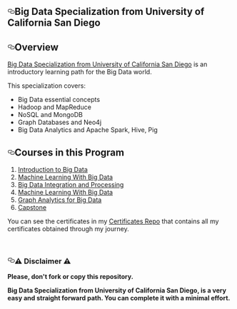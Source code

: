 <!DOCTYPE html>
<html>
  <body>
    <div class="Box-body p-5">
        <article class="markdown-body entry-content" itemprop="text"><h1><a id="user-content-big-data-specialization-from-university-of-california-san-diego" class="anchor" aria-hidden="true" href="https://github.com/AlessandroCorradini/University-of-California-San-Diego-Big-Data-Specialization#big-data-specialization-from-university-of-california-san-diego"><svg class="octicon octicon-link" viewBox="0 0 16 16" version="1.1" width="16" height="16" aria-hidden="true"><path fill-rule="evenodd" d="M4 9h1v1H4c-1.5 0-3-1.69-3-3.5S2.55 3 4 3h4c1.45 0 3 1.69 3 3.5 0 1.41-.91 2.72-2 3.25V8.59c.58-.45 1-1.27 1-2.09C10 5.22 8.98 4 8 4H4c-.98 0-2 1.22-2 2.5S3 9 4 9zm9-3h-1v1h1c1 0 2 1.22 2 2.5S13.98 12 13 12H9c-.98 0-2-1.22-2-2.5 0-.83.42-1.64 1-2.09V6.25c-1.09.53-2 1.84-2 3.25C6 11.31 7.55 13 9 13h4c1.45 0 3-1.69 3-3.5S14.5 6 13 6z"></path></svg></a>Big Data Specialization from University of California San Diego</h1>
<h2><a id="user-content-overview" class="anchor" aria-hidden="true" href="https://github.com/AlessandroCorradini/University-of-California-San-Diego-Big-Data-Specialization#overview"><svg class="octicon octicon-link" viewBox="0 0 16 16" version="1.1" width="16" height="16" aria-hidden="true"><path fill-rule="evenodd" d="M4 9h1v1H4c-1.5 0-3-1.69-3-3.5S2.55 3 4 3h4c1.45 0 3 1.69 3 3.5 0 1.41-.91 2.72-2 3.25V8.59c.58-.45 1-1.27 1-2.09C10 5.22 8.98 4 8 4H4c-.98 0-2 1.22-2 2.5S3 9 4 9zm9-3h-1v1h1c1 0 2 1.22 2 2.5S13.98 12 13 12H9c-.98 0-2-1.22-2-2.5 0-.83.42-1.64 1-2.09V6.25c-1.09.53-2 1.84-2 3.25C6 11.31 7.55 13 9 13h4c1.45 0 3-1.69 3-3.5S14.5 6 13 6z"></path></svg></a>Overview</h2>
<p><a href="https://www.coursera.org/specializations/big-data" rel="nofollow">Big Data Specialization from University of California San Diego</a> is an introductory learning path for the Big Data world.</p>
<p>This specialization covers:</p>
<ul>
<li>Big Data essential concepts</li>
<li>Hadoop and MapReduce</li>
<li>NoSQL and MongoDB</li>
<li>Graph Databases and Neo4j</li>
<li>Big Data Analytics and Apache Spark, Hive, Pig</li>
</ul>
<h2><a id="user-content-courses-in-this-program" class="anchor" aria-hidden="true" href="https://github.com/AlessandroCorradini/University-of-California-San-Diego-Big-Data-Specialization#courses-in-this-program"><svg class="octicon octicon-link" viewBox="0 0 16 16" version="1.1" width="16" height="16" aria-hidden="true"><path fill-rule="evenodd" d="M4 9h1v1H4c-1.5 0-3-1.69-3-3.5S2.55 3 4 3h4c1.45 0 3 1.69 3 3.5 0 1.41-.91 2.72-2 3.25V8.59c.58-.45 1-1.27 1-2.09C10 5.22 8.98 4 8 4H4c-.98 0-2 1.22-2 2.5S3 9 4 9zm9-3h-1v1h1c1 0 2 1.22 2 2.5S13.98 12 13 12H9c-.98 0-2-1.22-2-2.5 0-.83.42-1.64 1-2.09V6.25c-1.09.53-2 1.84-2 3.25C6 11.31 7.55 13 9 13h4c1.45 0 3-1.69 3-3.5S14.5 6 13 6z"></path></svg></a>Courses in this Program</h2>
<ol>
<li><a href="https://github.com/ShafayetB/Coursera/tree/master/University-of-California-San-Diego/Introduction%20to%20Big%20Data">Introduction to Big Data</a></li>
<li><a href="https://github.com/ShafayetB/Coursera/tree/master/University-of-California-San-Diego/Machine%20Learning%20with%20Big%20Data">Machine Learning With Big Data</a></li>
  <li><a href="https://github.com/AlessandroCorradini/University-of-California-San-Diego-Big-Data-Specialization/tree/master/03%20-%20Big%20Data%20Integration%20and%20Processing">Big Data Integration and Processing</a></li>
  <li><a href="https://github.com/AlessandroCorradini/University-of-California-San-Diego-Big-Data-Specialization/tree/master/04%20-%20Machine%20Learning%20with%20Big%20Data">Machine Learning With Big Data</a></li>
  <li><a href="https://github.com/AlessandroCorradini/University-of-California-San-Diego-Big-Data-Specialization/tree/master/05%20-%20Graph%20Analytics%20for%20Big%20Data">Graph Analytics for Big Data</a></li>
  <li><a href="https://github.com/AlessandroCorradini/University-of-California-San-Diego-Big-Data-Specialization/tree/master/06%20-%20Big%20Data%20-%20Capstone%20Project">Capstone</a></li>
  
</ol>
<p>You can see the certificates in my <a href="https://github.com/ShafayetB/Certificates">Certificates Repo</a> that contains all my certificates obtained through my journey.</p>
<br>
<h3><a id="user-content-️-disclaimer-️" class="anchor" aria-hidden="true" href="https://github.com/AlessandroCorradini/University-of-California-San-Diego-Big-Data-Specialization#%EF%B8%8F-disclaimer-%EF%B8%8F"><svg class="octicon octicon-link" viewBox="0 0 16 16" version="1.1" width="16" height="16" aria-hidden="true"><path fill-rule="evenodd" d="M4 9h1v1H4c-1.5 0-3-1.69-3-3.5S2.55 3 4 3h4c1.45 0 3 1.69 3 3.5 0 1.41-.91 2.72-2 3.25V8.59c.58-.45 1-1.27 1-2.09C10 5.22 8.98 4 8 4H4c-.98 0-2 1.22-2 2.5S3 9 4 9zm9-3h-1v1h1c1 0 2 1.22 2 2.5S13.98 12 13 12H9c-.98 0-2-1.22-2-2.5 0-.83.42-1.64 1-2.09V6.25c-1.09.53-2 1.84-2 3.25C6 11.31 7.55 13 9 13h4c1.45 0 3-1.69 3-3.5S14.5 6 13 6z"></path></svg></a><g-emoji class="g-emoji" alias="warning" fallback-src="https://github.githubassets.com/images/icons/emoji/unicode/26a0.png">⚠️</g-emoji> Disclaimer <g-emoji class="g-emoji" alias="warning" fallback-src="https://github.githubassets.com/images/icons/emoji/unicode/26a0.png">⚠️</g-emoji></h3>
<p><strong>Please, don't fork or copy this repository.</strong></p>
<p><strong>Big Data Specialization from University of California San Diego, is a very easy and straight forward path. You can complete it with a minimal effort.</strong></p>
</article>
      </div>
    </body>
    </html>

